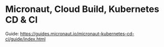 # Micronaut, Cloud Build, Kubernetes CD & CI

Guide: https://guides.micronaut.io/micronaut-kubernetes-cd-ci/guide/index.html
